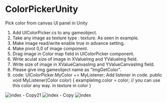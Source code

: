 # ColorPickerUnity
Pick color from canvas UI panel in Unity 

1) Add UIColorPicker.cs to any gameobject.
2) Take any image as texture type : texture. As seen in example.
3) Make image read/write enable true in advance setting.
4) Make pivot 0,0 of image component.
5) Drag image in Color map field in UIColorPicker component.
6) Write aculat size of image in XValueImg and YValueImg field.
7) Write size of image in XValueCanvasImg and YValueCanvasImg field.
8) Please give img gameobject name as "ImgGetColor".
9)  code:
UIColorPicker.MyColor += MyListener;
Add listener in code.
public void MyListener(Color color)
{
exampleImg.color = color; // you can use this color any way. in texture in color
}

![index - Copy21](https://github.com/saurabhstudio13960/ColorPickerUnity/assets/19515938/08ab05ad-d823-4440-bae3-7e3414a50f29)
![index - Copy](https://github.com/saurabhstudio13960/ColorPickerUnity/assets/19515938/ed7982b1-5fa6-4ce9-aa3f-8325e5f66bfd)
![index](https://github.com/saurabhstudio13960/ColorPickerUnity/assets/19515938/784976f7-de47-4ed8-8714-abb5ef294bac)
